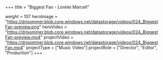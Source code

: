 +++
title = "Biggest Fan - Lorelei Marcell"

weight = 107
heroImage = "https://drisommer.blob.core.windows.net/datastorage/videos/024_BiggestFan-preview.png"
heroVideo = "https://drisommer.blob.core.windows.net/datastorage/videos/024_BiggestFan-preview.mp4"
projectVideo = "https://drisommer.blob.core.windows.net/datastorage/videos/024_BiggestFan.mp4"
projectType = ["Music Video"]
projectRole = ["Director", "Editor", "Production"]
+++

